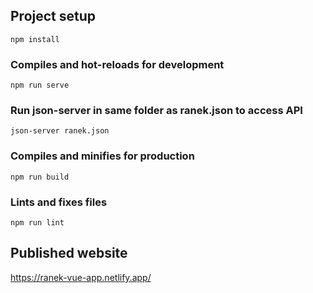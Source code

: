 ## Project setup
```
npm install
```

### Compiles and hot-reloads for development
```
npm run serve
```

### Run json-server in same folder as ranek.json to access API
```
json-server ranek.json
```

### Compiles and minifies for production
```
npm run build
```

### Lints and fixes files
```
npm run lint
```

## Published website
https://ranek-vue-app.netlify.app/
